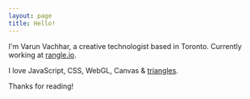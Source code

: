 ```yaml
---
layout: page
title: Hello!
---
```



<p class="lead">I'm Varun Vachhar, a creative technologist based in Toronto. Currently working at <a href="http://rangle.io/">rangle.io</a>.</p>

<p class="lead">I love JavaScript, CSS, WebGL, Canvas &amp; <a href="http://triangle.life">triangles</a>.</p>

<p class="lead">Thanks for reading!</p>
